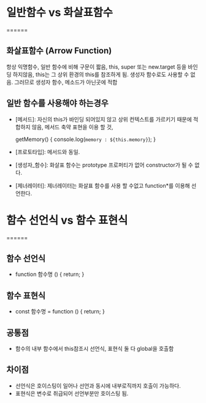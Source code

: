 # 일반함수 vs 화살표함수
======

## 화살표함수 (Arrow Function)
  항상 익명함수,
  일반 함수에 비해 구문이 짧음,
  this, super 또는 new.target 등을 바인딩 하지않음,
  this는 그 상위 환경의 this를 참조하게 됨.
  생성자 함수로도 사용할 수 없음.
  그러므로 생성자 함수, 메소드가 아닌곳에 적합

## 일반 함수를 사용해야 하는경우
  - [메서드]: 자신의 this가 바인딩 되어있지 않고
    상위 컨텍스트를 가르키기 때문에 적합하지 않음,
    메서드 축약 표현을 이용 할 것,

    getMemory() {
      console.log(`memory : ${this.memory}`);
    }

  - [프로토타입]: 메서드와 동일.
  
  - [생성자_함수]: 화살표 함수는 prototype 프로퍼티가 없어
    constructor가 될 수 없다.
  
  - [제너레이터]: 제너레이터는 화살표 함수를 사용 할 수없고
    function*를 이용해 선언한다.

# 함수 선언식 vs 함수 표현식
======

## 함수 선언식
- function 함수명 () {
    return;
  }

## 함수 표현식
- const 함수명 = function () {
    return;
  }

## 공통점
- 함수의 내부 함수에서 this참조시 선언식, 표현식 둘 다 global을 호출함

## 차이점
- 선언식은 호이스팅이 일어나 선언과 동시에 내부로직까지 호출이 가능하다.
- 표현식은 변수로 취급되어 선언부분만 호이스팅 됨.